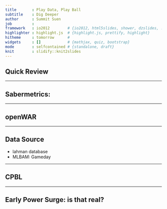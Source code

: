 ```yaml
---
title       : Play Data, Play Ball
subtitle    : Dig Deeper
author      : Summit Suen
job         : 
framework   : io2012        # {io2012, html5slides, shower, dzslides, ...}
highlighter : highlight.js  # {highlight.js, prettify, highlight}
hitheme     : tomorrow      # 
widgets     : []            # {mathjax, quiz, bootstrap}
mode        : selfcontained # {standalone, draft}
knit        : slidify::knit2slides
---
```


## Quick Review

---

## Sabermetrics: 

---

## openWAR

---

## Data Source

- lahman database
- MLBAM: Gameday

---

## CPBL

---

## Early Power Surge: is that real?

